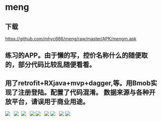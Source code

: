 meng 
=
下载
----
https://github.com/mhyc666/meng/raw/master/APK/mengm.apk

练习的APP。由于懒的写，控价名称什么的随便取的，部分代码比较乱随便看看。 
-------
用了retrofit+RXjava+mvp+dagger,等。用Bmob实现了注册登陆。配置了代码混淆。
数据来源与各种开放平台，请误用于商业用途。
----------

![](https://github.com/mhyc666/meng/raw/master/pic/S71026-112539.png)  
![](https://github.com/mhyc666/meng/raw/master/pic/S71026-112535.png) 
![](https://github.com/mhyc666/meng/raw/master/pic/S71026-112545.png)  
![](https://github.com/mhyc666/meng/raw/master/pic/S71026-112553.png)
![](https://github.com/mhyc666/meng/raw/master/pic/S71026-112604.png)  
![](https://github.com/mhyc666/meng/raw/master/pic/S71026-112610.png) 
![](https://github.com/mhyc666/meng/raw/master/pic/S71026-112616.png)  
![](https://github.com/mhyc666/meng/raw/master/pic/S71026-112634.png) 
![](https://github.com/mhyc666/meng/raw/master/pic/S71026-112648.png)  

